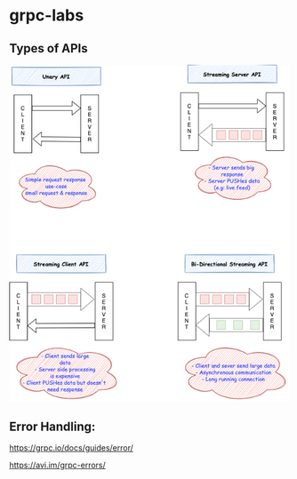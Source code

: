 # grpc-labs

## Types of APIs

![types of APIs](/diagrams/gRPC.png)

## Error Handling:

https://grpc.io/docs/guides/error/

https://avi.im/grpc-errors/
